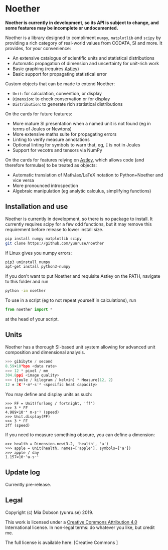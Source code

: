 # Noether

**Noether is currently in development, so its API is subject to change, and some features may be incomplete or undocumented.**

Noether is a library designed to compliment `numpy`, `matplotlib` and `scipy` by providing a rich category of real-world values from CODATA, SI and more. It provides, for your convenience:

- An extensive catalogue of scientific units and statistical distributions
- Automatic propagation of dimension and uncertainty for unit-rich work
- Basic graphing (requires [Astley])
- Basic support for propagating statistical error

Custom objects that can be made to extend Noether:

- `Unit`: for calculation, convention, or display
- `Dimension`: to check conservation or for display
- `Distribution`: to generate rich statistical distributions

On the cards for future features:

- More mature SI presentation when a named unit is not found (eg in terms of Joules or Newtons)
- More extensive maths suite for propagating errors
- Linting to verify measure annotations
- Optional linting for symbols to warn that, eg, `E` is not in Joules
- Support for vecotrs and tensors via NumPy

On the cards for features relying on [Astley], which allows code (and therefore formulae) to be treated as objects:

- Automatic translation of MathJax/LaTeX notation to Python+Noether and vice versa
- More pronounced introspection
- Algebraic manipulation (eg analytic calculus, simplifying functions)

[Astley]: https://github.com/yunruse/astley

## Installation and use

Noether is currently in development, so there is no package to install. It currently requires scipy for a few odd functions, but it may remove this requirement before release to lower install size.

```bash
pip install numpy matplotlib scipy
git clone https://github.com/yunruse/noether
```

If Linux gives you numpy errors:
```bash
pip3 uninstall numpy
apt-get install python3-numpy
```

If you don't want to put Noether and requisite Astley on the PATH, navigate to this folder and run

```bash
python -im noether
```

To use in a script (eg to not repeat yourself in calculations), run

```python
from noether import *
```

at the head of your script.

## Units

Noether has a thorough SI-based unit system allowing for advanced unit composition and dimensional analysis.

```python
>>> gibibyte / second
8.59×10⁹bps <data rate>
>>> 12 * pixel / mm
304.8ppi <image quality>
>>> (joule / kilogram / kelvin) * Measure(12, 2)
12 ± 2K⁻¹·m²·s⁻² <specific heat capacity>
```

You may define and display units as such:
```
>>> FF = Unit(furlong / fortnight, 'ff')
>>> 3 * FF
4.989×10⁻⁴ m·s⁻¹ (speed)
>>> Unit.display(FF)
>>> 3 * FF
3ff (speed)
```

If you need to measure something obscure, you can define a dimension:
```
>>> health = Dimension.new(3.2, 'health', 'a')
>>> apple = Unit(health, names=['apple'], symbols=['a'])
>>> apple / day
1.157×10⁻⁵a·s⁻¹
```

## Update log

Currently pre-release.

## Legal

Copyright (c) Mia Dobson (yunru.se) 2019.

This work is licensed under a [Creative Commons Attribution 4.0](cc) International
license. In non-legal terms: do whatever you like, but credit me.

The full license is available here: [Creative Commons ]

[cc]: https://creativecommons.org/licenses/by/4.0/
